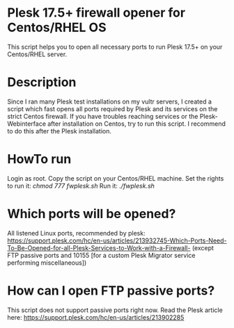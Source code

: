 # Plesk 17.5+ firewall opener for Centos/RHEL OS
This script helps you to open all necessary ports to run Plesk 17.5+ on your Centos/RHEL server.

# Description
Since I ran many Plesk test installations on my vultr servers, I created a script which fast opens all ports required by Plesk and its services on the strict Centos firewall.
If you have troubles reaching services or the Plesk-Webinterface after installation on Centos, try to run this script.
I recommend to do this after the Plesk installation.

# HowTo run
Login as root.
Copy the script on your Centos/RHEL machine.
Set the rights to run it: *chmod 777 fwplesk.sh*
Run it: *./fwplesk.sh*

# Which ports will be opened?
All listened Linux ports, recommended by plesk:
https://support.plesk.com/hc/en-us/articles/213932745-Which-Ports-Need-To-Be-Opened-for-all-Plesk-Services-to-Work-with-a-Firewall-
(except FTP passive ports and 10155 \[for a custom Plesk Migrator service performing miscellaneous\])

# How can I open FTP passive ports?
This script does not support passive ports right now.
Read the Plesk article here:
https://support.plesk.com/hc/en-us/articles/213902285

